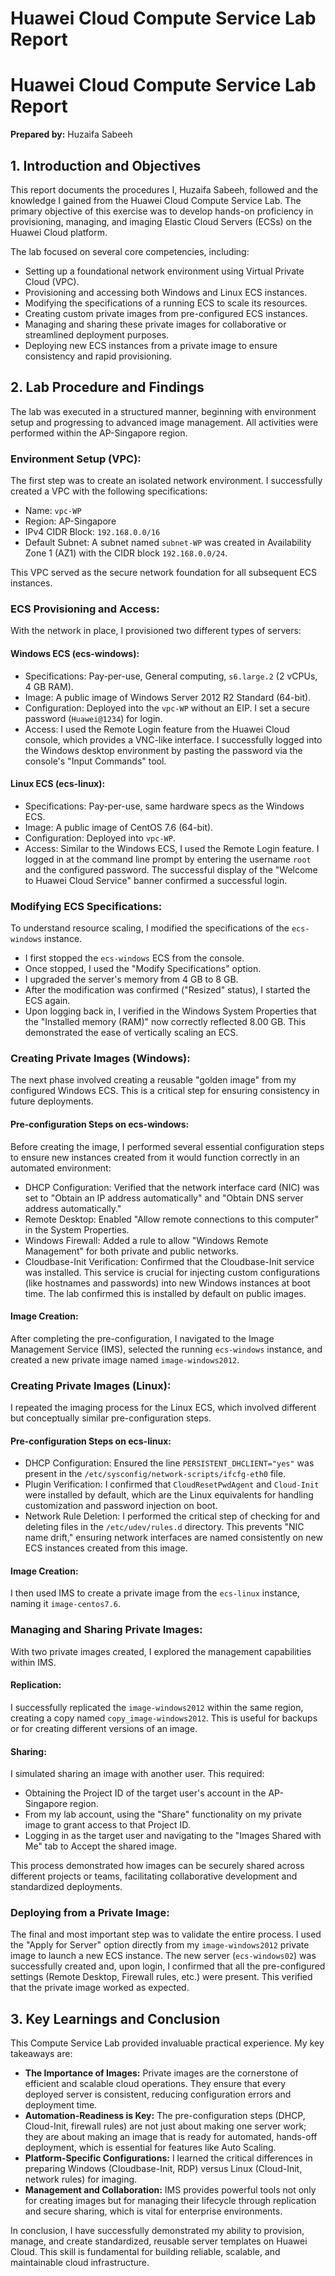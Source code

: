 <!DOCTYPE html>
<html>
<head>
<h1>Huawei Cloud Compute Service Lab Report</h1>
</head>
<body>
<h1>Huawei Cloud Compute Service Lab Report</h1>
<p><strong>Prepared by:</strong> Huzaifa Sabeeh</p>
<h2>1. Introduction and Objectives</h2>
<p>This report documents the procedures I, Huzaifa Sabeeh, followed and the knowledge I gained from the Huawei Cloud Compute Service Lab. The primary objective of this exercise was to develop hands-on proficiency in provisioning, managing, and imaging Elastic Cloud Servers (ECSs) on the Huawei Cloud platform.</p>
<p>The lab focused on several core competencies, including:</p>
<ul>
<li>Setting up a foundational network environment using Virtual Private Cloud (VPC).</li>
<li>Provisioning and accessing both Windows and Linux ECS instances.</li>
<li>Modifying the specifications of a running ECS to scale its resources.</li>
<li>Creating custom private images from pre-configured ECS instances.</li>
<li>Managing and sharing these private images for collaborative or streamlined deployment purposes.</li>
<li>Deploying new ECS instances from a private image to ensure consistency and rapid provisioning.</li>
</ul>
<h2>2. Lab Procedure and Findings</h2>
<p>The lab was executed in a structured manner, beginning with environment setup and progressing to advanced image management. All activities were performed within the AP-Singapore region.</p>
<h3>Environment Setup (VPC):</h3>
<p>The first step was to create an isolated network environment. I successfully created a VPC with the following specifications:</p>
<ul>
<li>Name: <code>vpc-WP</code></li>
<li>Region: AP-Singapore</li>
<li>IPv4 CIDR Block: <code>192.168.0.0/16</code></li>
<li>Default Subnet: A subnet named <code>subnet-WP</code> was created in Availability Zone 1 (AZ1) with the CIDR block <code>192.168.0.0/24</code>.</li>
</ul>
<p>This VPC served as the secure network foundation for all subsequent ECS instances.</p>
<h3>ECS Provisioning and Access:</h3>
<p>With the network in place, I provisioned two different types of servers:</p>
<h4>Windows ECS (ecs-windows):</h4>
<ul>
<li>Specifications: Pay-per-use, General computing, <code>s6.large.2</code> (2 vCPUs, 4 GB RAM).</li>
<li>Image: A public image of Windows Server 2012 R2 Standard (64-bit).</li>
<li>Configuration: Deployed into the <code>vpc-WP</code> without an EIP. I set a secure password (<code>Huawei@1234</code>) for login.</li>
<li>Access: I used the Remote Login feature from the Huawei Cloud console, which provides a VNC-like interface. I successfully logged into the Windows desktop environment by pasting the password via the console's "Input Commands" tool.</li>
</ul>
<h4>Linux ECS (ecs-linux):</h4>
<ul>
<li>Specifications: Pay-per-use, same hardware specs as the Windows ECS.</li>
<li>Image: A public image of CentOS 7.6 (64-bit).</li>
<li>Configuration: Deployed into <code>vpc-WP</code>.</li>
<li>Access: Similar to the Windows ECS, I used the Remote Login feature. I logged in at the command line prompt by entering the username <code>root</code> and the configured password. The successful display of the "Welcome to Huawei Cloud Service" banner confirmed a successful login.</li>
</ul>
<h3>Modifying ECS Specifications:</h3>
<p>To understand resource scaling, I modified the specifications of the <code>ecs-windows</code> instance.</p>
<ul>
<li>I first stopped the <code>ecs-windows</code> ECS from the console.</li>
<li>Once stopped, I used the "Modify Specifications" option.</li>
<li>I upgraded the server's memory from 4 GB to 8 GB.</li>
<li>After the modification was confirmed ("Resized" status), I started the ECS again.</li>
<li>Upon logging back in, I verified in the Windows System Properties that the "Installed memory (RAM)" now correctly reflected 8.00 GB. This demonstrated the ease of vertically scaling an ECS.</li>
</ul>
<h3>Creating Private Images (Windows):</h3>
<p>The next phase involved creating a reusable "golden image" from my configured Windows ECS. This is a critical step for ensuring consistency in future deployments.</p>
<h4>Pre-configuration Steps on ecs-windows:</h4>
<p>Before creating the image, I performed several essential configuration steps to ensure new instances created from it would function correctly in an automated environment:</p>
<ul>
<li>DHCP Configuration: Verified that the network interface card (NIC) was set to "Obtain an IP address automatically" and "Obtain DNS server address automatically."</li>
<li>Remote Desktop: Enabled "Allow remote connections to this computer" in the System Properties.</li>
<li>Windows Firewall: Added a rule to allow "Windows Remote Management" for both private and public networks.</li>
<li>Cloudbase-Init Verification: Confirmed that the Cloudbase-Init service was installed. This service is crucial for injecting custom configurations (like hostnames and passwords) into new Windows instances at boot time. The lab confirmed this is installed by default on public images.</li>
</ul>
<h4>Image Creation:</h4>
<p>After completing the pre-configuration, I navigated to the Image Management Service (IMS), selected the running <code>ecs-windows</code> instance, and created a new private image named <code>image-windows2012</code>.</p>
<h3>Creating Private Images (Linux):</h3>
<p>I repeated the imaging process for the Linux ECS, which involved different but conceptually similar pre-configuration steps.</p>
<h4>Pre-configuration Steps on ecs-linux:</h4>
<ul>
<li>DHCP Configuration: Ensured the line <code>PERSISTENT_DHCLIENT="yes"</code> was present in the <code>/etc/sysconfig/network-scripts/ifcfg-eth0</code> file.</li>
<li>Plugin Verification: I confirmed that <code>CloudResetPwdAgent</code> and <code>Cloud-Init</code> were installed by default, which are the Linux equivalents for handling customization and password injection on boot.</li>
<li>Network Rule Deletion: I performed the critical step of checking for and deleting files in the <code>/etc/udev/rules.d</code> directory. This prevents "NIC name drift," ensuring network interfaces are named consistently on new ECS instances created from this image.</li>
</ul>
<h4>Image Creation:</h4>
<p>I then used IMS to create a private image from the <code>ecs-linux</code> instance, naming it <code>image-centos7.6</code>.</p>
<h3>Managing and Sharing Private Images:</h3>
<p>With two private images created, I explored the management capabilities within IMS.</p>
<h4>Replication:</h4>
<p>I successfully replicated the <code>image-windows2012</code> within the same region, creating a copy named <code>copy_image-windows2012</code>. This is useful for backups or for creating different versions of an image.</p>
<h4>Sharing:</h4>
<p>I simulated sharing an image with another user. This required:</p>
<ul>
<li>Obtaining the Project ID of the target user's account in the AP-Singapore region.</li>
<li>From my lab account, using the "Share" functionality on my private image to grant access to that Project ID.</li>
<li>Logging in as the target user and navigating to the "Images Shared with Me" tab to Accept the shared image.</li>
</ul>
<p>This process demonstrated how images can be securely shared across different projects or teams, facilitating collaborative development and standardized deployments.</p>
<h3>Deploying from a Private Image:</h3>
<p>The final and most important step was to validate the entire process. I used the "Apply for Server" option directly from my <code>image-windows2012</code> private image to launch a new ECS instance. The new server (<code>ecs-windows02</code>) was successfully created and, upon login, I confirmed that all the pre-configured settings (Remote Desktop, Firewall rules, etc.) were present. This verified that the private image worked as expected.</p>
<h2>3. Key Learnings and Conclusion</h2>
<p>This Compute Service Lab provided invaluable practical experience. My key takeaways are:</p>
<ul>
<li><strong>The Importance of Images:</strong> Private images are the cornerstone of efficient and scalable cloud operations. They ensure that every deployed server is consistent, reducing configuration errors and deployment time.</li>
<li><strong>Automation-Readiness is Key:</strong> The pre-configuration steps (DHCP, Cloud-Init, firewall rules) are not just about making one server work; they are about making an image that is ready for automated, hands-off deployment, which is essential for features like Auto Scaling.</li>
<li><strong>Platform-Specific Configurations:</strong> I learned the critical differences in preparing Windows (Cloudbase-Init, RDP) versus Linux (Cloud-Init, network rules) for imaging.</li>
<li><strong>Management and Collaboration:</strong> IMS provides powerful tools not only for creating images but for managing their lifecycle through replication and secure sharing, which is vital for enterprise environments.</li>
</ul>
<p>In conclusion, I have successfully demonstrated my ability to provision, manage, and create standardized, reusable server templates on Huawei Cloud. This skill is fundamental for building reliable, scalable, and maintainable cloud infrastructure.</p>
</body>
</html>
